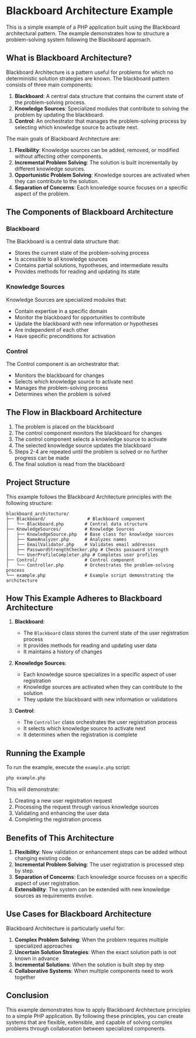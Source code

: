 # Blackboard Architecture Example

This is a simple example of a PHP application built using the Blackboard architectural pattern. The example demonstrates how to structure a problem-solving system following the Blackboard approach.

## What is Blackboard Architecture?

Blackboard Architecture is a pattern useful for problems for which no deterministic solution strategies are known. The blackboard pattern consists of three main components:

1. **Blackboard**: A central data structure that contains the current state of the problem-solving process.
2. **Knowledge Sources**: Specialized modules that contribute to solving the problem by updating the blackboard.
3. **Control**: An orchestrator that manages the problem-solving process by selecting which knowledge source to activate next.

The main goals of Blackboard Architecture are:

1. **Flexibility**: Knowledge sources can be added, removed, or modified without affecting other components.
2. **Incremental Problem Solving**: The solution is built incrementally by different knowledge sources.
3. **Opportunistic Problem Solving**: Knowledge sources are activated when they can contribute to the solution.
4. **Separation of Concerns**: Each knowledge source focuses on a specific aspect of the problem.

## The Components of Blackboard Architecture

### Blackboard

The Blackboard is a central data structure that:
- Stores the current state of the problem-solving process
- Is accessible to all knowledge sources
- Contains partial solutions, hypotheses, and intermediate results
- Provides methods for reading and updating its state

### Knowledge Sources

Knowledge Sources are specialized modules that:
- Contain expertise in a specific domain
- Monitor the blackboard for opportunities to contribute
- Update the blackboard with new information or hypotheses
- Are independent of each other
- Have specific preconditions for activation

### Control

The Control component is an orchestrator that:
- Monitors the blackboard for changes
- Selects which knowledge source to activate next
- Manages the problem-solving process
- Determines when the problem is solved

## The Flow in Blackboard Architecture

1. The problem is placed on the blackboard
2. The control component monitors the blackboard for changes
3. The control component selects a knowledge source to activate
4. The selected knowledge source updates the blackboard
5. Steps 2-4 are repeated until the problem is solved or no further progress can be made
6. The final solution is read from the blackboard

## Project Structure

This example follows the Blackboard Architecture principles with the following structure:

```
blackboard_architecture/
├── Blackboard/                # Blackboard component
│   └── Blackboard.php        # Central data structure
├── KnowledgeSources/         # Knowledge Sources
│   ├── KnowledgeSource.php   # Base class for knowledge sources
│   ├── NameAnalyzer.php      # Analyzes names
│   ├── EmailValidator.php    # Validates email addresses
│   ├── PasswordStrengthChecker.php # Checks password strength
│   └── UserProfileCompleter.php # Completes user profiles
├── Control/                  # Control component
│   └── Controller.php        # Orchestrates the problem-solving process
└── example.php               # Example script demonstrating the architecture
```

## How This Example Adheres to Blackboard Architecture

1. **Blackboard**:
   - The `Blackboard` class stores the current state of the user registration process
   - It provides methods for reading and updating user data
   - It maintains a history of changes

2. **Knowledge Sources**:
   - Each knowledge source specializes in a specific aspect of user registration
   - Knowledge sources are activated when they can contribute to the solution
   - They update the blackboard with new information or validations

3. **Control**:
   - The `Controller` class orchestrates the user registration process
   - It selects which knowledge source to activate next
   - It determines when the registration is complete

## Running the Example

To run the example, execute the `example.php` script:

```bash
php example.php
```

This will demonstrate:
1. Creating a new user registration request
2. Processing the request through various knowledge sources
3. Validating and enhancing the user data
4. Completing the registration process

## Benefits of This Architecture

1. **Flexibility**: New validation or enhancement steps can be added without changing existing code.
2. **Incremental Problem Solving**: The user registration is processed step by step.
3. **Separation of Concerns**: Each knowledge source focuses on a specific aspect of user registration.
4. **Extensibility**: The system can be extended with new knowledge sources as requirements evolve.

## Use Cases for Blackboard Architecture

Blackboard Architecture is particularly useful for:
1. **Complex Problem Solving**: When the problem requires multiple specialized approaches
2. **Uncertain Solution Strategies**: When the exact solution path is not known in advance
3. **Incremental Solutions**: When the solution is built step by step
4. **Collaborative Systems**: When multiple components need to work together

## Conclusion

This example demonstrates how to apply Blackboard Architecture principles to a simple PHP application. By following these principles, you can create systems that are flexible, extensible, and capable of solving complex problems through collaboration between specialized components.
